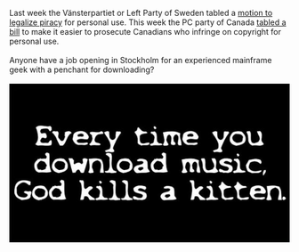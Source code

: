 Last week the Vänsterpartiet or Left Party of Sweden tabled a <a href="http://torrentfreak.com/swedish-left-party-wants-to-legalize-piracy-080609/">motion to legalize piracy</a> for personal use. This week the PC party of Canada <a href="http://www.michaelgeist.ca/content/view/3025/125/">tabled a bill</a> to make it easier to prosecute Canadians who infringe on copyright for personal use.<br /><br />Anyone have a job opening in Stockholm for an experienced mainframe geek with a penchant for downloading?<br /><br /><a href="http://www.jinx.com/men/shirts/word_designs/every_time_you_download_music.html?catid=83"><img id="BLOGGER_PHOTO_ID_5211217417780220674" style="DISPLAY: block; MARGIN: 0px auto 10px; CURSOR: hand; TEXT-ALIGN: center" alt="" src="/content/images/2008/06/music_and_kittens.jpg" border="0" /></a><br /><div></div><br /><div></div>